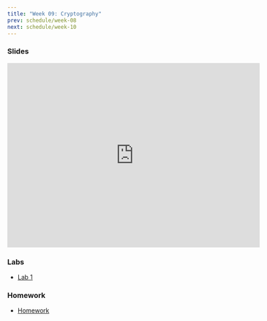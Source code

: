 ```yaml
---
title: "Week 09: Cryptography"
prev: schedule/week-08
next: schedule/week-10
---
```


### Slides

<iframe src="https://slides.com/chasekanipe/week-8/embed" width="576" height="420" title="Week 9" scrolling="no" frameborder="0" webkitallowfullscreen mozallowfullscreen allowfullscreen></iframe>

### Labs

- [Lab 1](lab-1/)

### Homework

- [Homework](hw/)
